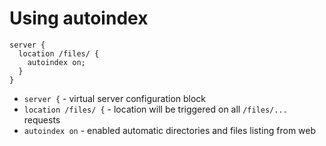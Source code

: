 # Using autoindex

```nginx
server {
  location /files/ {
    autoindex on;
  }
}
```

- `server {` - virtual server configuration block
- `location /files/ {` - location will be triggered on all `/files/...` requests
- `autoindex on` - enabled automatic directories and files listing from web


